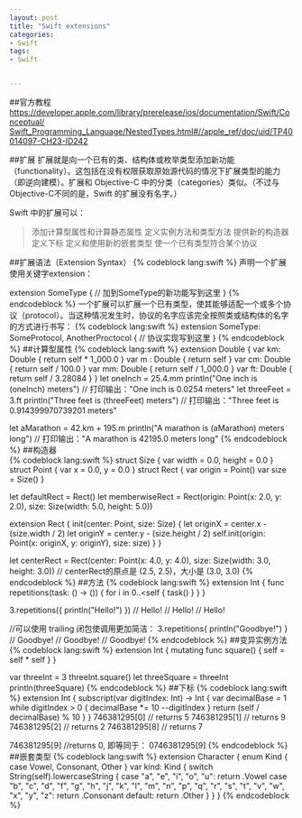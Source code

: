 ```yaml
---
layout: post
title: "Swift extensions"
categories:
- Swift
tags:
- Swift


---
```

##官方教程
[https://developer.apple.com/library/prerelease/ios/documentation/Swift/Conceptual/  Swift_Programming_Language/NestedTypes.html#//apple_ref/doc/uid/TP40014097-CH23-ID242](https://developer.apple.com/library/prerelease/ios/documentation/Swift/Conceptual/Swift_Programming_Language/NestedTypes.html#//apple_ref/doc/uid/TP40014097-CH23-ID242)

##扩展
扩展就是向一个已有的类、结构体或枚举类型添加新功能（functionality）。这包括在没有权限获取原始源代码的情况下扩展类型的能力（即逆向建模）。扩展和 Objective-C 中的分类（categories）类似。（不过与Objective-C不同的是，Swift 的扩展没有名字。）

Swift 中的扩展可以：
>添加计算型属性和计算静态属性
定义实例方法和类型方法
提供新的构造器
定义下标
定义和使用新的嵌套类型
使一个已有类型符合某个协议

##扩展语法（Extension Syntax）
{% codeblock lang:swift  %}
声明一个扩展使用关键字extension：

extension SomeType {
    // 加到SomeType的新功能写到这里
}
{% endcodeblock %}
一个扩展可以扩展一个已有类型，使其能够适配一个或多个协议（protocol）。当这种情况发生时，协议的名字应该完全按照类或结构体的名字的方式进行书写：
{% codeblock lang:swift  %}
extension SomeType: SomeProtocol, AnotherProctocol {
    // 协议实现写到这里
}
{% endcodeblock %}
##计算型属性
{% codeblock lang:swift  %}
extension Double {
    var km: Double { return self * 1_000.0 }
    var m : Double { return self }
    var cm: Double { return self / 100.0 }
    var mm: Double { return self / 1_000.0 }
    var ft: Double { return self / 3.28084 }
}
let oneInch = 25.4.mm
println("One inch is \(oneInch) meters")
// 打印输出："One inch is 0.0254 meters"
let threeFeet = 3.ft
println("Three feet is \(threeFeet) meters")
// 打印输出："Three feet is 0.914399970739201 meters"

let aMarathon = 42.km + 195.m
println("A marathon is \(aMarathon) meters long")
// 打印输出："A marathon is 42195.0 meters long"
{% endcodeblock %}
##构造器    
{% codeblock lang:swift  %}
struct Size {
    var width = 0.0, height = 0.0
}
struct Point {
    var x = 0.0, y = 0.0
}
struct Rect {
    var origin = Point()
    var size = Size()
}

let defaultRect = Rect()
let memberwiseRect = Rect(origin: Point(x: 2.0, y: 2.0),
    size: Size(width: 5.0, height: 5.0))
    
extension Rect {
    init(center: Point, size: Size) {
        let originX = center.x - (size.width / 2)
        let originY = center.y - (size.height / 2)
        self.init(origin: Point(x: originX, y: originY), size: size)
    }
}

let centerRect = Rect(center: Point(x: 4.0, y: 4.0),
    size: Size(width: 3.0, height: 3.0))
// centerRect的原点是 (2.5, 2.5)，大小是 (3.0, 3.0)
{% endcodeblock %}
##方法
{% codeblock lang:swift  %}
extension Int {
    func repetitions(task: () -> ()) {
        for i in 0..<self {
            task()
        }
    }
}

3.repetitions({
    println("Hello!")
    })
// Hello!
// Hello!
// Hello!

//可以使用 trailing 闭包使调用更加简洁：
3.repetitions{
    println("Goodbye!")
}
// Goodbye!
// Goodbye!
// Goodbye!
{% endcodeblock %}
##变异实例方法
{% codeblock lang:swift  %}
extension Int {
    mutating func square() {
        self = self * self
    }
}

var threeInt = 3
threeInt.square()
let threeSquare = threeInt
println(threeSquare)
{% endcodeblock %}
##下标
{% codeblock lang:swift  %}
extension Int {
    subscript(var digitIndex: Int) -> Int {
        var decimalBase = 1
            while digitIndex > 0 {
                decimalBase *= 10
                --digitIndex
            }
            return (self / decimalBase) % 10
    }
}
746381295[0]
// returns 5
746381295[1]
// returns 9
746381295[2]
// returns 2
746381295[8]
// returns 7

746381295[9]
//returns 0, 即等同于：
0746381295[9]
{% endcodeblock %}
##嵌套类型
{% codeblock lang:swift  %}
extension Character {
    enum Kind {
        case Vowel, Consonant, Other
    }
    var kind: Kind {
        switch String(self).lowercaseString {
        case "a", "e", "i", "o", "u":
            return .Vowel
        case "b", "c", "d", "f", "g", "h", "j", "k", "l", "m",
             "n", "p", "q", "r", "s", "t", "v", "w", "x", "y", "z":
            return .Consonant
        default:
            return .Other
        }
    }
}
{% endcodeblock %}